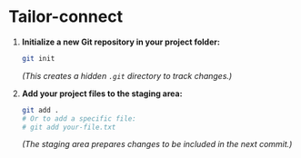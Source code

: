 # Tailor-connect

1.  **Initialize a new Git repository in your project folder:**
    ```bash
    git init
    ```
    *(This creates a hidden `.git` directory to track changes.)*

2.  **Add your project files to the staging area:**
    ```bash
    git add .
    # Or to add a specific file:
    # git add your-file.txt
    ```
    *(The staging area prepares changes to be included in the next commit.)*
